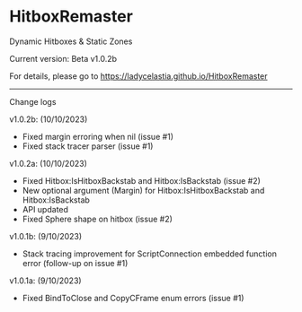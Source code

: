 # HitboxRemaster
Dynamic Hitboxes &amp; Static Zones

Current version: Beta v1.0.2b

For details, please go to https://ladycelastia.github.io/HitboxRemaster

-------------

Change logs

v1.0.2b: (10/10/2023)
- Fixed margin erroring when nil (issue #1)
- Fixed stack tracer parser (issue #1)

v1.0.2a: (10/10/2023)
- Fixed Hitbox:IsHitboxBackstab and Hitbox:IsBackstab (issue #2)
- New optional argument (Margin) for Hitbox:IsHitboxBackstab and Hitbox:IsBackstab
- API updated
- Fixed Sphere shape on hitbox (issue #2)

v1.0.1b: (9/10/2023)
- Stack tracing improvement for ScriptConnection embedded function error (follow-up on issue #1)

v1.0.1a: (9/10/2023)
- Fixed BindToClose and CopyCFrame enum errors (issue #1)
